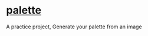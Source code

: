 # [palette](http://pokka.github.io/palette/)

A practice project, Generate your palette from an image
